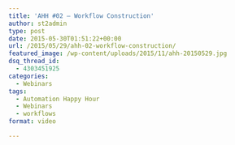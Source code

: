 ```yaml
---
title: 'AHH #02 – Workflow Construction'
author: st2admin
type: post
date: 2015-05-30T01:51:22+00:00
url: /2015/05/29/ahh-02-workflow-construction/
featured_image: /wp-content/uploads/2015/11/ahh-20150529.jpg
dsq_thread_id:
  - 4303451925
categories:
  - Webinars
tags:
  - Automation Happy Hour
  - Webinars
  - workflows
format: video

---
```


